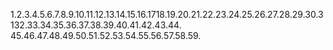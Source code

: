 1.2.3.4.5.6.7.8.9.10.11.12.13.14.15.16.1718.19.20.21.22.23.24.25.26.27.28.29.30.3132.33.34.35.36.37.38.39.40.41.42.43.44.
45.46.47.48.49.50.51.52.53.54.55.56.57.58.59.
